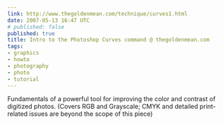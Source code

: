 ```yaml
---
link: http://www.thegoldenmean.com/technique/curves1.html
date: 2007-05-13 16:47 UTC
# published: false
published: true
title: Intro to the Photoshop Curves command @ thegoldenmean.com
tags:
- graphics
- howto
- photography
- photo
- tutorial
---
```


Fundamentals of a powerful tool for improving the color and contrast of digitized photos. (Covers RGB and Grayscale; CMYK and detailed print-related issues are beyond the scope of this piece)

